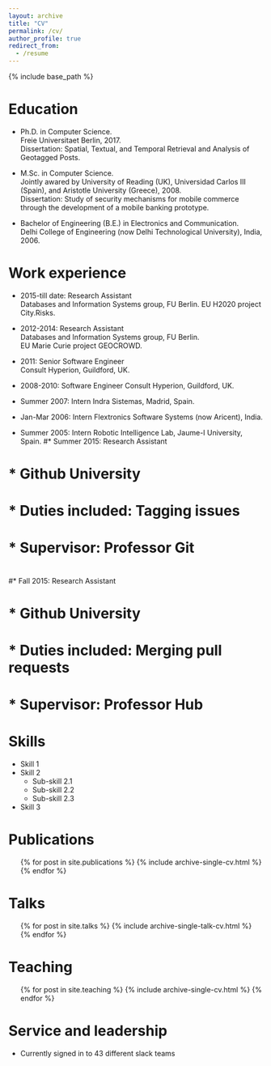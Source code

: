 ```yaml
---
layout: archive
title: "CV"
permalink: /cv/
author_profile: true
redirect_from:
  - /resume
---
```


{% include base_path %}

Education
======
* Ph.D. in Computer Science.  
  Freie Universitaet Berlin, 2017.    
  Dissertation: Spatial, Textual, and Temporal Retrieval and Analysis of Geotagged Posts.

* M.Sc. in Computer Science.    
  Jointly awared by University of Reading (UK), Universidad Carlos III (Spain), and Aristotle University (Greece), 2008.    
  Dissertation: Study of security mechanisms for mobile commerce through the development of a mobile banking prototype.

* Bachelor of Engineering (B.E.) in Electronics and Communication.    
  Delhi College of Engineering (now Delhi Technological University), India, 2006.

Work experience
======
* 2015-till date: Research Assistant  
    Databases and Information Systems group, FU Berlin.
    EU H2020 project City.Risks.

* 2012-2014: Research Assistant  
    Databases and Information Systems group, FU Berlin.  
    EU Marie Curie project GEOCROWD.

* 2011: Senior Software Engineer  
    Consult Hyperion, Guildford, UK.
    
* 2008-2010: Software Engineer
    Consult Hyperion, Guildford, UK.

* Summer 2007: Intern
    Indra Sistemas, Madrid, Spain.

* Jan-Mar 2006: Intern
    Flextronics Software Systems (now Aricent), India.
 
* Summer 2005: Intern
Robotic Intelligence Lab, Jaume-I University, Spain.
#* Summer 2015: Research Assistant
#  * Github University
#  * Duties included: Tagging issues
#  * Supervisor: Professor Git
#
#* Fall 2015: Research Assistant
#  * Github University
#  * Duties included: Merging pull requests
#  * Supervisor: Professor Hub
  
Skills
======
* Skill 1
* Skill 2
  * Sub-skill 2.1
  * Sub-skill 2.2
  * Sub-skill 2.3
* Skill 3

Publications
======
  <ul>{% for post in site.publications %}
    {% include archive-single-cv.html %}
  {% endfor %}</ul>
  
Talks
======
  <ul>{% for post in site.talks %}
    {% include archive-single-talk-cv.html %}
  {% endfor %}</ul>
  
Teaching
======
  <ul>{% for post in site.teaching %}
    {% include archive-single-cv.html %}
  {% endfor %}</ul>
  
Service and leadership
======
* Currently signed in to 43 different slack teams
